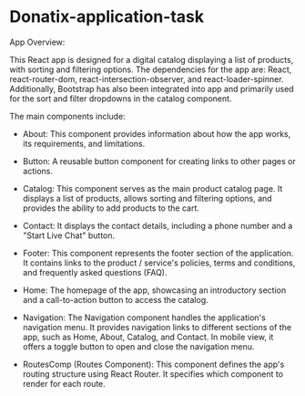 # Donatix-application-task

App Overview:

This React app is designed for a digital catalog displaying a list of products, with sorting and filtering options. The dependencies for the app are: React, react-router-dom, react-intersection-observer, and react-loader-spinner. Additionally, Bootstrap has also been integrated into app and primarily used for the sort and filter dropdowns in the catalog component.


The main components include:

- About: This component provides information about how the app works, its requirements, and limitations.

- Button: A reusable button component for creating links to other pages or actions.

- Catalog: This component serves as the main product catalog page. It displays a list of products, allows sorting and filtering options, and provides the ability to add products to the cart.

- Contact: It displays the contact details, including a phone number and a "Start Live Chat" button.

- Footer: This component represents the footer section of the application. It contains links to the product / service's policies, terms and conditions, and frequently asked questions (FAQ).

- Home: The homepage of the app, showcasing an introductory section and a call-to-action button to access the catalog.

- Navigation:  The Navigation component handles the application's navigation menu. It provides navigation links to different sections of the app, such as Home, About, Catalog, and Contact. In mobile view, it offers a toggle button to open and close the navigation menu.

- RoutesComp (Routes Component): This component defines the app's routing structure using React Router. It specifies which component to render for each route.